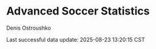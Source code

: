 # Advanced Soccer Statistics
Denis Ostroushko

<!-- gfm -->

Last successful data update: 2025-08-23 13:20:15 CST
